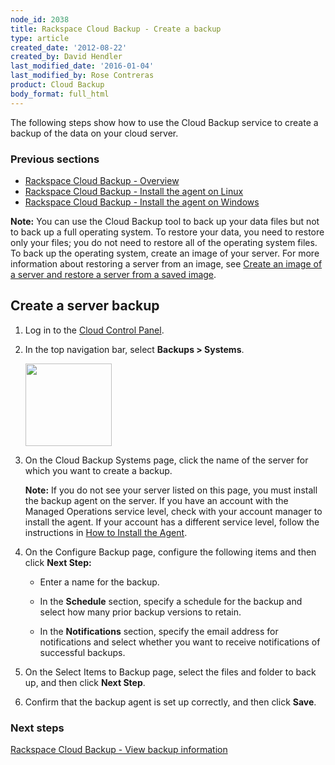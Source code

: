 ```yaml
---
node_id: 2038
title: Rackspace Cloud Backup - Create a backup
type: article
created_date: '2012-08-22'
created_by: David Hendler
last_modified_date: '2016-01-04'
last_modified_by: Rose Contreras
product: Cloud Backup
body_format: full_html
---
```


The following steps show how to use the Cloud Backup service to create a
backup of the data on your cloud server.

### Previous sections

-   [Rackspace Cloud Backup -
    Overview](/how-to/rackspace-cloud-backup-overview)
-   [Rackspace Cloud Backup - Install the agent on
    Linux](/how-to/rackspace-cloud-backup-install-the-agent-on-linux)
-   [Rackspace Cloud Backup - Install the agent on
    Windows](/how-to/rackspace-cloud-backup-install-the-agent-on-windows)

**Note:** You can use the Cloud Backup tool to back up your data files
but not to back up a full operating system. To restore your data, you
need to restore only your files; you do not need to restore all of the
operating system files. To back up the operating system, create an image
of your server. For more information about restoring a server from an
image, see [Create an image of a server and restore a server from a
saved
image](/how-to/create-an-image-of-a-server-and-restore-a-server-from-a-saved-image).

Create a server backup
----------------------

1.  Log in to the [Cloud Control
    Panel](https://mycloud.rackspace.com/).

2.  In the top navigation bar, select **Backups &gt; Systems**.

    <img src="https://8026b2e3760e2433679c-fffceaebb8c6ee053c935e8915a3fbe7.ssl.cf2.rackcdn.com/field/image/2038-1_0.png" width="138" height="132" />

3.  On the Cloud Backup Systems page, click the name of the server for
    which you want to create a backup.

    **Note:** If you do not see your server listed on this page, you
    must install the backup agent on the server. If you have an account
    with the Managed Operations service level, check with your account
    manager to install the agent. If your account has a different
    service level, follow the instructions in [How to Install the
    Agent](/how-to/rackspace-cloud-backup-install-the-agent-on-linux).

4.  On the Configure Backup page, configure the following items and then
    click **Next Step:**

    -   Enter a name for the backup.

    -   In the **Schedule** section, specify a schedule for the backup
        and select how many prior backup versions to retain.

    -   In the **Notifications** section, specify the email address for
        notifications and select whether you want to receive
        notifications of successful backups.


5.  On the Select Items to Backup page, select the files and folder to
    back up, and then click **Next Step**.

6.  Confirm that the backup agent is set up correctly, and then click
    **Save**.


### Next steps

[Rackspace Cloud Backup - View backup
information](/how-to/rackspace-cloud-backup-view-backup-information)


